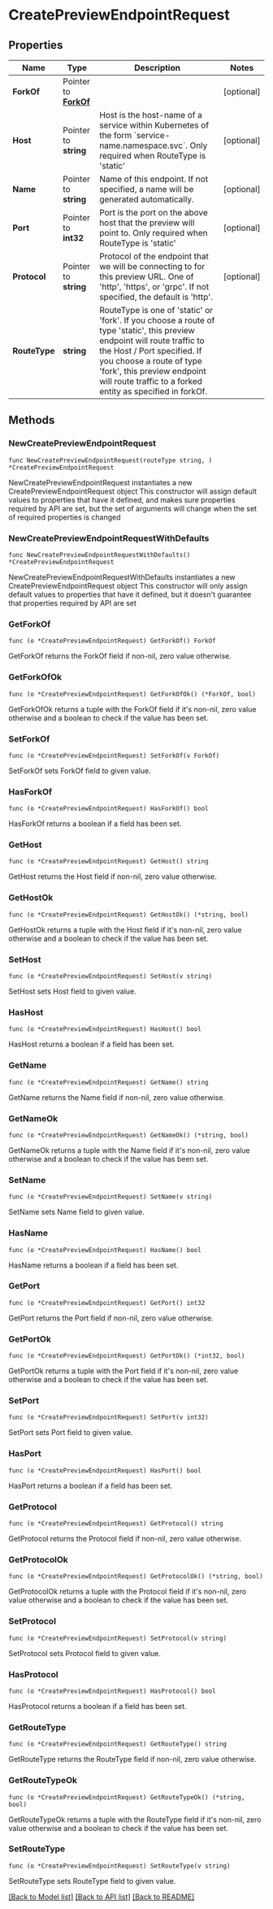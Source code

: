 # CreatePreviewEndpointRequest

## Properties

Name | Type | Description | Notes
------------ | ------------- | ------------- | -------------
**ForkOf** | Pointer to [**ForkOf**](ForkOf.md) |  | [optional] 
**Host** | Pointer to **string** | Host is the host-name of a service within Kubernetes of the form &#x60;service-name.namespace.svc&#x60;. Only required when RouteType is &#39;static&#39; | [optional] 
**Name** | Pointer to **string** | Name of this endpoint. If not specified, a name will be generated automatically. | [optional] 
**Port** | Pointer to **int32** | Port is the port on the above host that the preview will point to. Only required when RouteType is &#39;static&#39; | [optional] 
**Protocol** | Pointer to **string** | Protocol of the endpoint that we will be connecting to for this preview URL. One of &#39;http&#39;, &#39;https&#39;, or &#39;grpc&#39;. If not specified, the default is &#39;http&#39;. | [optional] 
**RouteType** | **string** | RouteType is one of &#39;static&#39; or &#39;fork&#39;. If you choose a route of type &#39;static&#39;, this preview endpoint will route traffic to the Host / Port specified. If you choose a route of type &#39;fork&#39;, this preview endpoint will route traffic to a forked entity as specified in forkOf. | 

## Methods

### NewCreatePreviewEndpointRequest

`func NewCreatePreviewEndpointRequest(routeType string, ) *CreatePreviewEndpointRequest`

NewCreatePreviewEndpointRequest instantiates a new CreatePreviewEndpointRequest object
This constructor will assign default values to properties that have it defined,
and makes sure properties required by API are set, but the set of arguments
will change when the set of required properties is changed

### NewCreatePreviewEndpointRequestWithDefaults

`func NewCreatePreviewEndpointRequestWithDefaults() *CreatePreviewEndpointRequest`

NewCreatePreviewEndpointRequestWithDefaults instantiates a new CreatePreviewEndpointRequest object
This constructor will only assign default values to properties that have it defined,
but it doesn't guarantee that properties required by API are set

### GetForkOf

`func (o *CreatePreviewEndpointRequest) GetForkOf() ForkOf`

GetForkOf returns the ForkOf field if non-nil, zero value otherwise.

### GetForkOfOk

`func (o *CreatePreviewEndpointRequest) GetForkOfOk() (*ForkOf, bool)`

GetForkOfOk returns a tuple with the ForkOf field if it's non-nil, zero value otherwise
and a boolean to check if the value has been set.

### SetForkOf

`func (o *CreatePreviewEndpointRequest) SetForkOf(v ForkOf)`

SetForkOf sets ForkOf field to given value.

### HasForkOf

`func (o *CreatePreviewEndpointRequest) HasForkOf() bool`

HasForkOf returns a boolean if a field has been set.

### GetHost

`func (o *CreatePreviewEndpointRequest) GetHost() string`

GetHost returns the Host field if non-nil, zero value otherwise.

### GetHostOk

`func (o *CreatePreviewEndpointRequest) GetHostOk() (*string, bool)`

GetHostOk returns a tuple with the Host field if it's non-nil, zero value otherwise
and a boolean to check if the value has been set.

### SetHost

`func (o *CreatePreviewEndpointRequest) SetHost(v string)`

SetHost sets Host field to given value.

### HasHost

`func (o *CreatePreviewEndpointRequest) HasHost() bool`

HasHost returns a boolean if a field has been set.

### GetName

`func (o *CreatePreviewEndpointRequest) GetName() string`

GetName returns the Name field if non-nil, zero value otherwise.

### GetNameOk

`func (o *CreatePreviewEndpointRequest) GetNameOk() (*string, bool)`

GetNameOk returns a tuple with the Name field if it's non-nil, zero value otherwise
and a boolean to check if the value has been set.

### SetName

`func (o *CreatePreviewEndpointRequest) SetName(v string)`

SetName sets Name field to given value.

### HasName

`func (o *CreatePreviewEndpointRequest) HasName() bool`

HasName returns a boolean if a field has been set.

### GetPort

`func (o *CreatePreviewEndpointRequest) GetPort() int32`

GetPort returns the Port field if non-nil, zero value otherwise.

### GetPortOk

`func (o *CreatePreviewEndpointRequest) GetPortOk() (*int32, bool)`

GetPortOk returns a tuple with the Port field if it's non-nil, zero value otherwise
and a boolean to check if the value has been set.

### SetPort

`func (o *CreatePreviewEndpointRequest) SetPort(v int32)`

SetPort sets Port field to given value.

### HasPort

`func (o *CreatePreviewEndpointRequest) HasPort() bool`

HasPort returns a boolean if a field has been set.

### GetProtocol

`func (o *CreatePreviewEndpointRequest) GetProtocol() string`

GetProtocol returns the Protocol field if non-nil, zero value otherwise.

### GetProtocolOk

`func (o *CreatePreviewEndpointRequest) GetProtocolOk() (*string, bool)`

GetProtocolOk returns a tuple with the Protocol field if it's non-nil, zero value otherwise
and a boolean to check if the value has been set.

### SetProtocol

`func (o *CreatePreviewEndpointRequest) SetProtocol(v string)`

SetProtocol sets Protocol field to given value.

### HasProtocol

`func (o *CreatePreviewEndpointRequest) HasProtocol() bool`

HasProtocol returns a boolean if a field has been set.

### GetRouteType

`func (o *CreatePreviewEndpointRequest) GetRouteType() string`

GetRouteType returns the RouteType field if non-nil, zero value otherwise.

### GetRouteTypeOk

`func (o *CreatePreviewEndpointRequest) GetRouteTypeOk() (*string, bool)`

GetRouteTypeOk returns a tuple with the RouteType field if it's non-nil, zero value otherwise
and a boolean to check if the value has been set.

### SetRouteType

`func (o *CreatePreviewEndpointRequest) SetRouteType(v string)`

SetRouteType sets RouteType field to given value.



[[Back to Model list]](../README.md#documentation-for-models) [[Back to API list]](../README.md#documentation-for-api-endpoints) [[Back to README]](../README.md)


